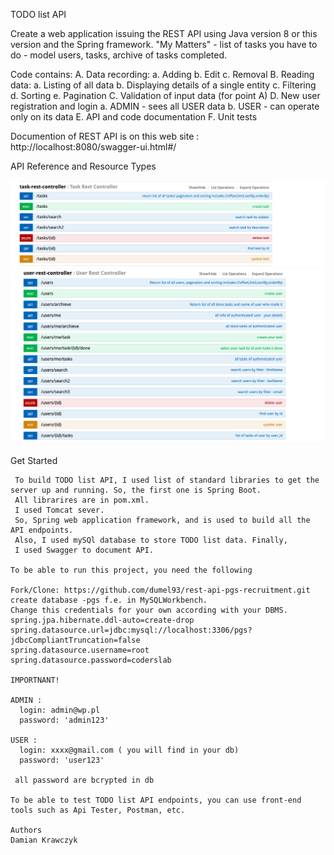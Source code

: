 TODO list API


Create a web application issuing the REST API using Java version 8 or this version and the Spring framework. 
"My Matters" - list of tasks you have to do - model users, tasks, archive of tasks completed.

Code contains: 
  A. Data recording:
    a. Adding
    b. Edit
    c. Removal
  B. Reading data:
    a. Listing of all data
    b. Displaying details of a single entity
    c. Filtering
    d. Sorting
    e. Pagination
  C. Validation of input data (for point A)
  D. New user registration and login
    a. ADMIN - sees all USER data
    b. USER - can operate only on its data
  E. API and code documentation
  F. Unit tests
  
  Documention of REST API is on this web site : http://localhost:8080/swagger-ui.html#/
  
 API Reference and Resource Types
 
 ![Alt text](/taskAPI.png)
![alt text](https://github.com/dumel93/rest-api-pgs-recruitment/blob/master/userAPi.png)
  


 
 Get Started
 
     To build TODO list API, I used list of standard libraries to get the server up and running. So, the first one is Spring Boot.
     All librarires are in pom.xml.
     I used Tomcat sever.
     So, Spring web application framework, and is used to build all the API endpoints. 
     Also, I used mySQl database to store TODO list data. Finally, 
     I used Swagger to document API.

    To be able to run this project, you need the following

    Fork/Clone: https://github.com/dumel93/rest-api-pgs-recruitment.git
    create database -pgs f.e. in MySQLWorkbench.
    Change this credentials for your own according with your DBMS.
    spring.jpa.hibernate.ddl-auto=create-drop
    spring.datasource.url=jdbc:mysql://localhost:3306/pgs?jdbcCompliantTruncation=false
    spring.datasource.username=root
    spring.datasource.password=coderslab
  
    IMPORTNANT!
    
    ADMIN : 
      login: admin@wp.pl 
      password: 'admin123'
      
    USER : 
      login: xxxx@gmail.com ( you will find in your db)
      password: 'user123'
      
     all password are bcrypted in db 
  
    To be able to test TODO list API endpoints, you can use front-end tools such as Api Tester, Postman, etc.
    
    Authors
    Damian Krawczyk
